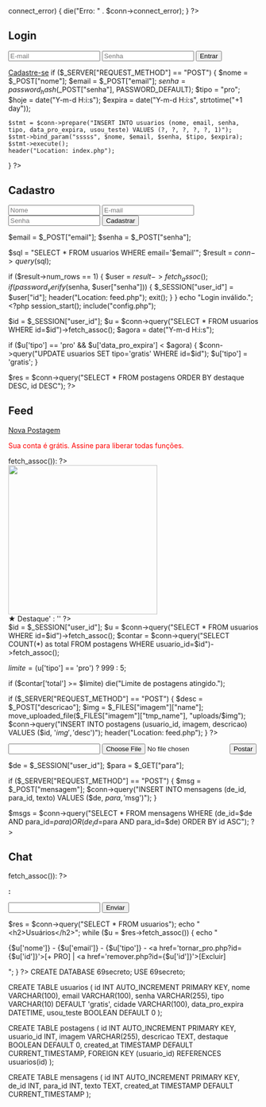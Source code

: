 <?php
$host = "localhost";
$user = "root";
$pass = "";
$db = "69secreto";

$conn = new mysqli($host, $user, $pass, $db);
if ($conn->connect_error) {
    die("Erro: " . $conn->connect_error);
}
?> <?php session_start(); ?>
<h2>Login</h2>
<form action="login.php" method="post">
  <input name="email" placeholder="E-mail" required>
  <input name="senha" type="password" placeholder="Senha" required>
  <button type="submit">Entrar</button>
</form>
<a href="register.php">Cadastre-se</a> <?php
include("config.php");

if ($_SERVER["REQUEST_METHOD"] == "POST") {
    $nome = $_POST["nome"];
    $email = $_POST["email"];
    $senha = password_hash($_POST["senha"], PASSWORD_DEFAULT);
    $tipo = "pro";
    $hoje = date("Y-m-d H:i:s");
    $expira = date("Y-m-d H:i:s", strtotime("+1 day"));

    $stmt = $conn->prepare("INSERT INTO usuarios (nome, email, senha, tipo, data_pro_expira, usou_teste) VALUES (?, ?, ?, ?, ?, 1)");
    $stmt->bind_param("sssss", $nome, $email, $senha, $tipo, $expira);
    $stmt->execute();
    header("Location: index.php");
}
?>
<h2>Cadastro</h2>
<form method="post">
  <input name="nome" placeholder="Nome" required>
  <input name="email" placeholder="E-mail" required>
  <input name="senha" type="password" placeholder="Senha" required>
  <button type="submit">Cadastrar</button>
</form> <?php
session_start();
include("config.php");

$email = $_POST["email"];
$senha = $_POST["senha"];

$sql = "SELECT * FROM usuarios WHERE email='$email'";
$result = $conn->query($sql);

if ($result->num_rows == 1) {
    $user = $result->fetch_assoc();
    if (password_verify($senha, $user["senha"])) {
        $_SESSION["user_id"] = $user["id"];
        header("Location: feed.php");
        exit();
    }
}
echo "Login inválido."; <?php
session_start();
include("config.php");

$id = $_SESSION["user_id"];
$u = $conn->query("SELECT * FROM usuarios WHERE id=$id")->fetch_assoc();
$agora = date("Y-m-d H:i:s");

if ($u['tipo'] == 'pro' && $u['data_pro_expira'] < $agora) {
    $conn->query("UPDATE usuarios SET tipo='gratis' WHERE id=$id");
    $u['tipo'] = 'gratis';
}

$res = $conn->query("SELECT * FROM postagens ORDER BY destaque DESC, id DESC");
?>
<h2>Feed</h2>
<a href="upload.php">Nova Postagem</a>
<?php if ($u['tipo'] == 'gratis'): ?>
  <p style="color:red;">Sua conta é grátis. Assine para liberar todas funções.</p>
<?php endif; ?>
<?php while ($row = $res->fetch_assoc()): ?>
  <div>
    <img src="uploads/<?= $row['imagem'] ?>" width="300"><br>
    <strong><?= $row['descricao'] ?></strong>
    <?= $row['destaque'] ? '<span style="color:gold;">★ Destaque</span>' : '' ?>
  </div>
<?php endwhile; ?> <?php
session_start();
include("config.php");

$id = $_SESSION["user_id"];
$u = $conn->query("SELECT * FROM usuarios WHERE id=$id")->fetch_assoc();
$contar = $conn->query("SELECT COUNT(*) as total FROM postagens WHERE usuario_id=$id")->fetch_assoc();

$limite = ($u['tipo'] == 'pro') ? 999 : 5;

if ($contar['total'] >= $limite) die("Limite de postagens atingido.");

if ($_SERVER["REQUEST_METHOD"] == "POST") {
    $desc = $_POST["descricao"];
    $img = $_FILES["imagem"]["name"];
    move_uploaded_file($_FILES["imagem"]["tmp_name"], "uploads/$img");
    $conn->query("INSERT INTO postagens (usuario_id, imagem, descricao) VALUES ($id, '$img', '$desc')");
    header("Location: feed.php");
}
?>
<form method="post" enctype="multipart/form-data">
  <input name="descricao" required>
  <input type="file" name="imagem" required>
  <button type="submit">Postar</button>
</form> <?php
session_start();
include("../config.php");

$de = $_SESSION["user_id"];
$para = $_GET["para"];

if ($_SERVER["REQUEST_METHOD"] == "POST") {
    $msg = $_POST["mensagem"];
    $conn->query("INSERT INTO mensagens (de_id, para_id, texto) VALUES ($de, $para, '$msg')");
}

$msgs = $conn->query("SELECT * FROM mensagens WHERE (de_id=$de AND para_id=$para) OR (de_id=$para AND para_id=$de) ORDER BY id ASC");
?>
<h2>Chat</h2>
<?php while ($m = $msgs->fetch_assoc()): ?>
  <p><strong><?= $m['de_id'] == $de ? "Você" : "Outro" ?>:</strong> <?= $m['texto'] ?></p>
<?php endwhile; ?>
<form method="post">
  <input name="mensagem" required>
  <button type="submit">Enviar</button>
</form> <?php
include("../config.php");

$res = $conn->query("SELECT * FROM usuarios");
echo "<h2>Usuários</h2>";
while ($u = $res->fetch_assoc()) {
    echo "<p>{$u['nome']} - {$u['email']} - {$u['tipo']} - 
        <a href='tornar_pro.php?id={$u['id']}'>[+ PRO]</a> | 
        <a href='remover.php?id={$u['id']}'>[Excluir]</a></p>";
}
?> CREATE DATABASE 69secreto;
USE 69secreto;

CREATE TABLE usuarios (
  id INT AUTO_INCREMENT PRIMARY KEY,
  nome VARCHAR(100),
  email VARCHAR(100),
  senha VARCHAR(255),
  tipo VARCHAR(10) DEFAULT 'gratis',
  cidade VARCHAR(100),
  data_pro_expira DATETIME,
  usou_teste BOOLEAN DEFAULT 0
);

CREATE TABLE postagens (
  id INT AUTO_INCREMENT PRIMARY KEY,
  usuario_id INT,
  imagem VARCHAR(255),
  descricao TEXT,
  destaque BOOLEAN DEFAULT 0,
  created_at TIMESTAMP DEFAULT CURRENT_TIMESTAMP,
  FOREIGN KEY (usuario_id) REFERENCES usuarios(id)
);

CREATE TABLE mensagens (
  id INT AUTO_INCREMENT PRIMARY KEY,
  de_id INT,
  para_id INT,
  texto TEXT,
  created_at TIMESTAMP DEFAULT CURRENT_TIMESTAMP
);
